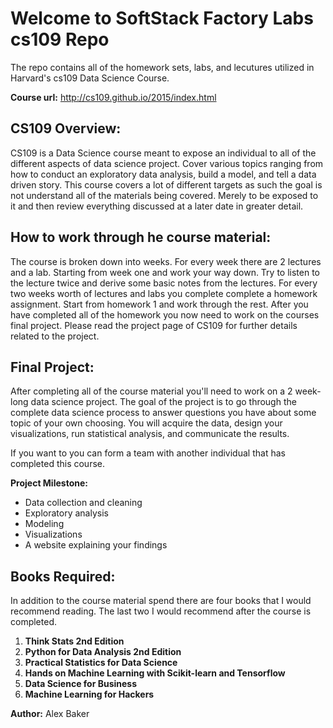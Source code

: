 # Welcome to SoftStack Factory Labs cs109 Repo

The repo contains all of the homework sets, labs, and lecutures utilized in Harvard's cs109 Data Science Course.

**Course url:** http://cs109.github.io/2015/index.html

## CS109 Overview:
CS109 is a Data Science course meant to expose an individual to all of the different aspects of data science project. Cover various topics ranging from how to conduct an exploratory data analysis, build a model, and tell a data driven story. This course covers a lot of different targets as such the goal is not understand all of the materials being covered. Merely to be exposed to it and then review everything discussed at a later date in greater detail.

## How to work through he course material:
The course is broken down into weeks.  For every week there are 2 lectures and a lab. Starting from week one and work your way down.
Try to listen to the lecture twice and derive some basic notes from the lectures.
For every two weeks worth of lectures and labs you complete complete a homework assignment. Start from homework 1 and work through the rest.
After you have completed all of the homework you now need to work on the courses final project. Please read the project page of CS109 for further details related to the project.

## Final Project:
After completing all of the course material you'll need to work on a 2 week-long data science project. The goal of the project is to go through the complete data science process to answer questions you have about some topic of your own choosing. You will acquire the data, design your visualizations, run statistical analysis, and communicate the results. 

If you want to you can form a team with another individual that has completed this course.

**Project Milestone:**
- Data collection and cleaning
- Exploratory analysis
- Modeling
- Visualizations
- A website explaining your findings

## Books Required:
In addition to the course material spend there are four books that I would recommend reading. The last two I would recommend after the course is completed.
1. **Think Stats 2nd Edition** 
2. **Python for Data Analysis 2nd Edition**
3. **Practical Statistics for Data Science**
4. **Hands on Machine Learning with Scikit-learn and Tensorflow**
5. **Data Science for Business**
6. **Machine Learning for Hackers**

**Author:** Alex Baker